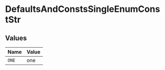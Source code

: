# DefaultsAndConstsSingleEnumConstStr


## Values

| Name  | Value |
| ----- | ----- |
| `ONE` | one   |